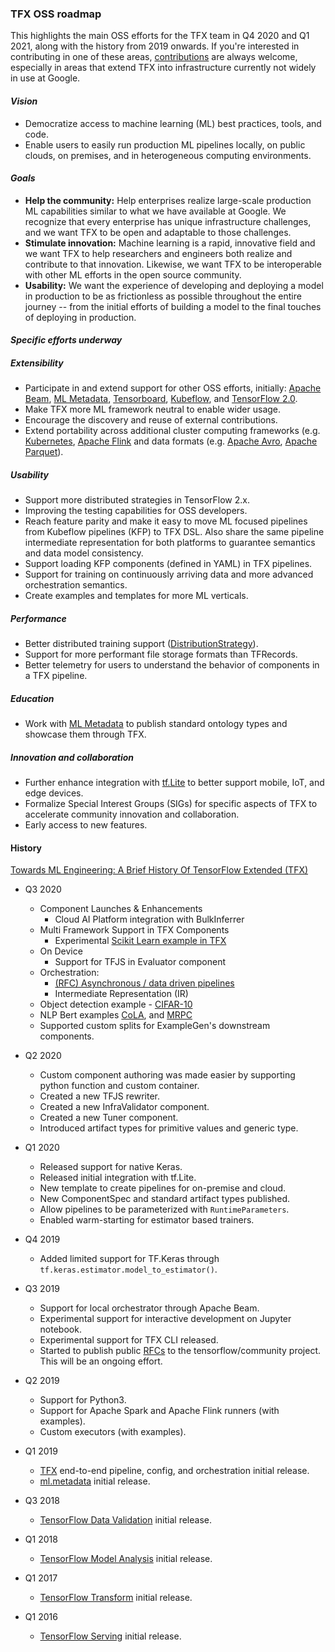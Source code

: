### TFX OSS roadmap
This highlights the main OSS efforts for the TFX team in Q4 2020 and Q1 2021,
along with the history from 2019 onwards. If you're interested in contributing
in one of these areas,
[contributions](https://github.com/tensorflow/tfx/blob/master/CONTRIBUTING.md)
are always welcome, especially in areas that extend TFX into infrastructure
currently not widely in use at Google.

#### _Vision_
*   Democratize access to machine learning (ML) best practices, tools, and code.
*   Enable users to easily run production ML pipelines locally, on public
    clouds, on premises, and in heterogeneous computing environments.

#### _Goals_
*   **Help the community:** Help enterprises realize large-scale production ML
capabilities similar to what we have available at Google.  We recognize that
every enterprise has unique infrastructure challenges, and we want TFX to be
open and adaptable to those challenges.
*   **Stimulate innovation:** Machine learning is a rapid, innovative field and
we want TFX to help researchers and engineers both realize and contribute to
that innovation.  Likewise, we want TFX to be interoperable with other ML
efforts in the open source community.
*   **Usability:** We want the experience of developing and deploying a model
in production to be as frictionless as possible throughout the entire journey --
from the initial efforts of building a model to the final touches of deploying
in production.

#### _Specific efforts underway_

##### Extensibility
*   Participate in and extend support for other OSS efforts, initially:
[Apache Beam](https://beam.apache.org/),
[ML Metadata](https://www.tensorflow.org/tfx/guide/mlmd),
[Tensorboard](https://www.tensorflow.org/tensorboard),
[Kubeflow](https://www.kubeflow.org/), and
[TensorFlow 2.0](https://www.tensorflow.org/versions/r2.0/api_docs/).
*   Make TFX more ML framework neutral to enable wider usage.
*   Encourage the discovery and reuse of external contributions.
*   Extend portability across additional cluster computing frameworks (e.g.
[Kubernetes](https://kubernetes.io/), [Apache Flink](https://flink.apache.org/)
and data formats (e.g. [Apache Avro](https://avro.apache.org/),
[Apache Parquet](https://parquet.apache.org/)).

##### Usability
*   Support more distributed strategies in TensorFlow 2.x.
*   Improving the testing capabilities for OSS developers.
*   Reach feature parity and make it easy to move ML focused pipelines from
    Kubeflow pipelines (KFP) to TFX DSL. Also share the same pipeline
    intermediate representation for both platforms to guarantee semantics and
    data model consistency.
*   Support loading KFP components (defined in YAML) in TFX pipelines.
*   Support for training on continuously arriving data and more advanced
    orchestration semantics.
*   Create examples and templates for more ML verticals.

##### Performance
*   Better distributed training support
([DistributionStrategy](https://www.tensorflow.org/guide/distribute_strategy)).
*   Support for more performant file storage formats than TFRecords.
*   Better telemetry for users to understand the behavior of components in a
TFX pipeline.

##### Education
*   Work with [ML Metadata](https://www.tensorflow.org/tfx/guide/mlmd) to
    publish standard ontology types and showcase them through TFX.

##### Innovation and collaboration
*   Further enhance integration with [tf.Lite](https://www.tensorflow.org/lite/)
to better support mobile, IoT, and edge devices.
*   Formalize Special Interest Groups (SIGs) for specific aspects of TFX to
accelerate community innovation and collaboration.
*   Early access to new features.

#### History
[Towards ML Engineering: A Brief History Of TensorFlow Extended (TFX)](https://blog.tensorflow.org/2020/09/brief-history-of-tensorflow-extended-tfx.html)
*   Q3 2020
    * Component Launches & Enhancements
        * Cloud AI Platform integration with BulkInferrer
    * Multi Framework Support in TFX Components
        * Experimental
[Scikit Learn example in TFX](https://github.com/tensorflow/tfx/blob/master/tfx/examples/penguin/experimental/penguin_utils_sklearn.py)
    * On Device
        * Support for TFJS in Evaluator component
    * Orchestration:
        * [(RFC) Asynchronous / data driven pipelines](https://github.com/tensorflow/community/blob/master/rfcs/20200601-tfx-udsl-semantics.md)
        * Intermediate Representation (IR)
    * Object detection example -
[CIFAR-10](https://github.com/tensorflow/tfx/tree/master/tfx/examples/cifar10)
    * NLP Bert examples
[CoLA](https://github.com/tensorflow/tfx/tree/master/tfx/examples/bert/cola),
and [MRPC](https://github.com/tensorflow/tfx/tree/master/tfx/examples/bert/mrpc)
    * Supported custom splits for ExampleGen's downstream components.

*   Q2 2020
    *   Custom component authoring was made easier by supporting python function
        and custom container.
    *   Created a new TFJS rewriter.
    *   Created a new InfraValidator component.
    *   Created a new Tuner component.
    *   Introduced artifact types for primitive values and generic type.
*   Q1 2020
    *   Released support for native Keras.
    *   Released initial integration with tf.Lite.
    *   New template to create pipelines for on-premise and cloud.
    *   New ComponentSpec and standard artifact types published.
    *   Allow pipelines to be parameterized with `RuntimeParameters`.
    *   Enabled warm-starting for estimator based trainers.
*   Q4 2019
    *   Added limited support for TF.Keras through
        `tf.keras.estimator.model_to_estimator()`.
*   Q3 2019
    *   Support for local orchestrator through Apache Beam.
    *   Experimental support for interactive development on Jupyter notebook.
    *   Experimental support for TFX CLI released.
    *   Started to publish public [RFCs](
        https://github.com/tensorflow/community/tree/master/rfcs)
        to the tensorflow/community project. This will be an ongoing effort.
*   Q2 2019
    *   Support for Python3.
    *   Support for Apache Spark and Apache Flink runners (with examples).
    *   Custom executors (with examples).
*   Q1 2019
    *   [TFX](https://www.tensorflow.org/tfx/guide) end-to-end pipeline,
config, and orchestration initial release.
    *   [ml.metadata](https://www.tensorflow.org/tfx/guide/mlmd) initial
release.
*   Q3 2018
    *   [TensorFlow Data Validation](https://www.tensorflow.org/tfx/guide/tfdv)
initial release.
*   Q1 2018
    *   [TensorFlow Model Analysis](https://www.tensorflow.org/tfx/guide/tfma)
initial release.
*   Q1 2017
    *   [TensorFlow Transform](https://www.tensorflow.org/tfx/guide/tft)
initial release.
*   Q1 2016
    *   [TensorFlow Serving](https://www.tensorflow.org/tfx/guide/serving)
initial release.
